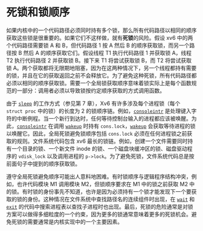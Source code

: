 # 死锁和锁顺序

如果内核中的一个代码路径必须同时持有多个锁，那么所有代码路径以相同的顺序获取这些锁是很重要的。如果它们不这样做，就有**死锁**的风险。假设 xv6 中的两个代码路径需要锁 A 和 B，但代码路径 1 按 A 然后 B 的顺序获取锁，而另一个路径按 B 然后 A 的顺序获取它们。假设线程 T1 执行代码路径 1 并获取锁 A，线程 T2 执行代码路径 2 并获取锁 B。接下来 T1 将尝试获取锁 B，而 T2 将尝试获取锁 A。两个获取都将无限期地阻塞，因为在这两种情况下，另一个线程都持有需要的锁，并且在它的获取返回之前不会释放它。为了避免这种死锁，所有代码路径都必须以相同的顺序获取锁。需要一个全局锁获取顺序意味着锁实际上是每个函数规范的一部分：调用者必须以导致锁按约定顺序获取的方式调用函数。

由于 [`sleep`](/source/xv6-riscv/user/user.h) 的工作方式（参见第 7 章），Xv6 有许多涉及每个进程锁（每个 `struct proc` 中的锁）的长度为 2 的锁顺序链。例如，[`consoleintr`](/source/xv6-riscv/kernel/defs.h) 是处理键入字符的中断例程。当一个新行到达时，任何等待控制台输入的进程都应该被唤醒。为此，[`consoleintr`](/source/xv6-riscv/kernel/defs.h) 在调用 [`wakeup`](/source/xv6-riscv/kernel/defs.h) 时持有 `cons.lock`，[`wakeup`](/source/xv6-riscv/kernel/defs.h) 会获取等待进程的锁以唤醒它。因此，全局死锁避免锁顺序包括 `cons.lock` 必须在任何进程锁之前获取的规则。文件系统代码包含 xv6 最长的锁链。例如，创建一个文件需要同时持有一个目录的锁、一个新文件 inode 的锁、一个磁盘块缓冲区的锁、磁盘驱动程序的 `vdisk_lock` 以及调用进程的 `p->lock`。为了避免死锁，文件系统代码总是按前面句子中提到的顺序获取锁。

遵守全局死锁避免顺序可能出人意料地困难。有时锁顺序与逻辑程序结构冲突，例如，也许代码模块 M1 调用模块 M2，但锁顺序要求在 M1 中的锁之前获取 M2 中的锁。有时锁的身份事先不知道，也许是因为必须持有一个锁才能发现下一个要获取的锁的身份。这种情况在文件系统中查找路径名的连续组件时出现，在 [`wait`](/source/xv6-riscv/user/user.h) 和 [`exit`](/source/xv6-riscv/kernel/defs.h) 的代码中搜索进程表以查找子进程时也出现。最后，死锁的危险通常是对锁方案可以做得多细粒度的一个约束，因为更多的锁通常意味着更多的死锁机会。避免死锁的需要通常是内核实现中的一个主要因素。